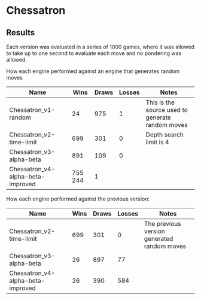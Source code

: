 # Chessatron


## Results

Each version was evaluated in a series of 1000 games, where it was allowed to take up to one second to evaluate each move and no pondering was allowed.

How each engine performed against an engine that generates random moves

| Name | Wins | Draws | Losses | Notes |
|------|------|-------|--------|-------|
| Chessatron_v1-random | 24 | 975 | 1 | This is the source used to generate random moves |
| Chessatron_v2-time-limit | 699 | 301 | 0 | Depth search limit is 4 |
| Chessatron_v3-alpha-beta | 891 | 109 | 0 ||
| Chessatron_v4-alpha-beta-improved | 755 244 | 1 ||

How each engine performed against the previous version:

| Name | Wins | Draws | Losses | Notes |
|------|------|-------|--------|-------|
| Chessatron_v2-time-limit | 699 | 301 | 0 | The previous version generated random moves |
| Chessatron_v3-alpha-beta | 26 | 897 | 77 ||
| Chessatron_v4-alpha-beta-improved | 26 | 390 | 584 ||
